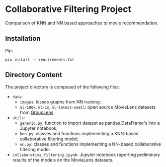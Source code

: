 # Collaborative Filtering Project

Comparison of KNN and NN based approaches to movie recommendation.

## Installation

Pip:
```
pip install -r requirements.txt
```

## Directory Content

The project directory is composed of the following files:
- `data`:
	- `images`: losses graphs from NN training;
	- `ml-100k`, `ml-1m`, `ml-latest-small`: open source MovieLens datasets from [GroupLens](https://grouplens.org/datasets/movielens/).
- `utils`:
	- `generic.py`: function to import dataset as pandas.DataFrame's into a Jupyter notebook;
	- `knn.py`: classes and functions implementing a KNN-based collaborative filtering model;
	- `nn.py`: classes and functions implementing a NN-based collaborative filtering model.
- `collaborative_filtering.ipynb`: Jupyter notebook reporting preliminary results of the models on the MovieLens datasets.	
